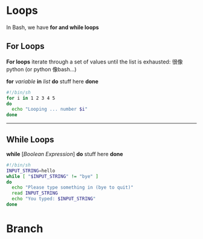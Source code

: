 # Loops

In Bash, we have **for and while loops**

## For Loops

**For loops** iterate through a set of values until the list is exhausted:
很像python (or python 像bash...)

**for** *variable* **in** *list*
**do**
  stuff here 
**done**

```bash
#!/bin/sh
for i in 1 2 3 4 5
do
  echo "Looping ... number $i"
done
```



---
## While Loops

**while** [*Boolean Expression*]
**do**
  stuff here 
**done**


```bash
#!/bin/sh
INPUT_STRING=hello
while [ "$INPUT_STRING" != "bye" ]
do
  echo "Please type something in (bye to quit)"
  read INPUT_STRING
  echo "You typed: $INPUT_STRING"
done
```


# Branch